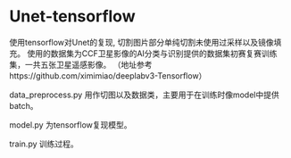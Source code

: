 # Unet-tensorflow

使用tensorflow对Unet的复现, 切割图片部分单纯切割未使用过采样以及镜像填充。
使用的数据集为CCF卫星影像的AI分类与识别提供的数据集初赛复赛训练集，一共五张卫星遥感影像。
（地址参考https://github.com/ximimiao/deeplabv3-Tensorflow）

data_preprocess.py 用作切图以及数据类，主要用于在训练时像model中提供batch。

model.py           为tensorflow复现模型。

train.py           训练过程。
